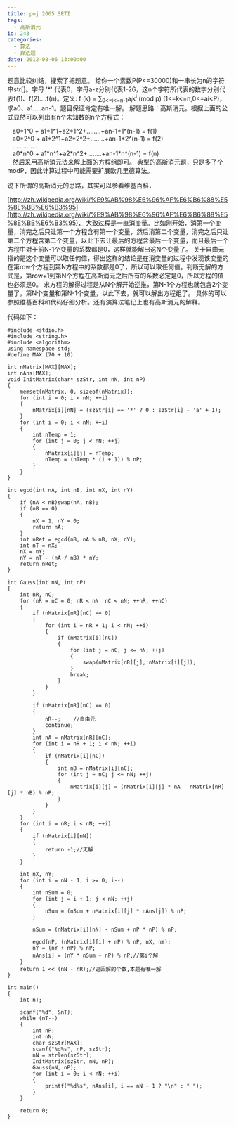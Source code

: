 ```yaml
---
title: poj 2065 SETI
tags:
  - 高斯消元
id: 243
categories:
  - 算法 
  - 算法题
date: 2012-08-06 13:00:00
---
```


题意比较纠结，搜索了把题意。
给你一个素数P(P<=30000)和一串长为n的字符串str[]。字母 '*' 代表0，字母a-z分别代表1-26，这n个字符所代表的数字分别代表f(1)、f(2)....f(n)。定义: f (k) = ∑<sub>0<=i<=n-1</sub>a<sub>i</sub>k<sup>i</sup> (mod p) (1<=k<=n,0<=ai<P)，求a0、a1.....an-1。题目保证肯定有唯一解。
解题思路：高斯消元。根据上面的公式显然可以列出有n个未知数的n个方程式：
<div>   a0*1^0 + a1*1^1+a2*1^2+........+an-1*1^(n-1) = f(1)</div>
<div>   a0*2^0 + a1*2^1+a2*2^2+........+an-1*2^(n-1) = f(2)</div>
<div>   ..............</div>
<div>   a0*n^0 + a1*n^1+a2*n^2+........+an-1*n^(n-1) = f(n)</div>
<div>   然后采用高斯消元法来解上面的方程组即可。
典型的高斯消元题，只是多了个modP，因此计算过程中可能需要扩展欧几里德算法。

说下所谓的高斯消元的思路，其实可以参看维基百科，<div>[http://zh.wikipedia.org/wiki/%E9%AB%98%E6%96%AF%E6%B6%88%E5%8E%BB%E6%B3%95](http://zh.wikipedia.org/wiki/%E9%AB%98%E6%96%AF%E6%B6%88%E5%8E%BB%E6%B3%95)，
大致过程是一直消变量。比如刚开始，消第一个变量，消完之后只让第一个方程含有第一个变量，然后消第二个变量，消完之后只让第二个方程含第二个变量，以此下去让最后的方程含最后一个变量，而且最后一个方程中对于前N-1个变量的系数都是0，这样就能解出这N个变量了。
关于自由元指的是这个变量可以取任何值，得出这样的结论是在消变量的过程中发现该变量的在第row个方程到第N方程中的系数都是0了，所以可以取任何值。判断无解的方式是，第row+1到第N个方程在高斯消元之后所有的系数必定是0，所以方程的值也必须是0。
求方程的解得过程是从N个解开始逆推，第N-1个方程也就包含2个变量了，第N个变量和第N-1个变量，以此下去，就可以解出方程组了。
具体的可以参照维基百科和代码仔细分析。还有演算法笔记上也有高斯消元的解释。

代码如下：
``` stylus
#include <stdio.h>
#include <string.h>
#include <algorithm>
using namespace std;
#define MAX (70 + 10)

int nMatrix[MAX][MAX];
int nAns[MAX];
void InitMatrix(char* szStr, int nN, int nP)
{
    memset(nMatrix, 0, sizeof(nMatrix));
    for (int i = 0; i < nN; ++i)
    {
        nMatrix[i][nN] = (szStr[i] == '*' ? 0 : szStr[i] - 'a' + 1);
    }
    for (int i = 0; i < nN; ++i)
    {
        int nTemp = 1;
        for (int j = 0; j < nN; ++j)
        {
            nMatrix[i][j] = nTemp;
            nTemp = (nTemp * (i + 1)) % nP;
        }
    }
}

int egcd(int nA, int nB, int nX, int nY)
{
    if (nA < nB)swap(nA, nB);
    if (nB == 0)
    {
        nX = 1, nY = 0;
        return nA;
    }
    int nRet = egcd(nB, nA % nB, nX, nY);
    int nT = nX;
    nX = nY;
    nY = nT - (nA / nB) * nY;
    return nRet;
}

int Gauss(int nN, int nP)
{
    int nR, nC;
    for (nR = nC = 0; nR < nN  nC < nN; ++nR, ++nC)
    {
        if (nMatrix[nR][nC] == 0)
        {
            for (int i = nR + 1; i < nN; ++i)
            {
                if (nMatrix[i][nC])
                {
                    for (int j = nC; j <= nN; ++j)
                    {
                        swap(nMatrix[nR][j], nMatrix[i][j]);
                    }
                    break;
                }
            }
        }

        if (nMatrix[nR][nC] == 0)
        {
            nR--;    //自由元
            continue;
        }
        int nA = nMatrix[nR][nC];
        for (int i = nR + 1; i < nN; ++i)
        {
            if (nMatrix[i][nC])
            {
                int nB = nMatrix[i][nC];
                for (int j = nC; j <= nN; ++j)
                {
                    nMatrix[i][j] = (nMatrix[i][j] * nA - nMatrix[nR][j] * nB) % nP;
                }
            }
        }
    }
    for (int i = nR; i < nN; ++i)
    {
        if (nMatrix[i][nN])
        {
            return -1;//无解
        }
    }

    int nX, nY;
    for (int i = nN - 1; i >= 0; i--)
    {
        int nSum = 0;
        for (int j = i + 1; j < nN; ++j)
        {
            nSum = (nSum + nMatrix[i][j] * nAns[j]) % nP;
        }

        nSum = (nMatrix[i][nN] - nSum + nP * nP) % nP;

        egcd(nP, (nMatrix[i][i] + nP) % nP, nX, nY);
        nY = (nY + nP) % nP;
        nAns[i] = (nY * nSum + nP) % nP;//第i个解
    }
    return 1 << (nN - nR);//返回解的个数,本题有唯一解
}

int main()
{
    int nT;

    scanf("%d", &nT);
    while (nT--)
    {
        int nP;
        int nN;
        char szStr[MAX];
        scanf("%d%s", nP, szStr);
        nN = strlen(szStr);
        InitMatrix(szStr, nN, nP);
        Gauss(nN, nP);
        for (int i = 0; i < nN; ++i)
        {
            printf("%d%s", nAns[i], i == nN - 1 ? "\n" : " ");
        }
    }

    return 0;
}
```